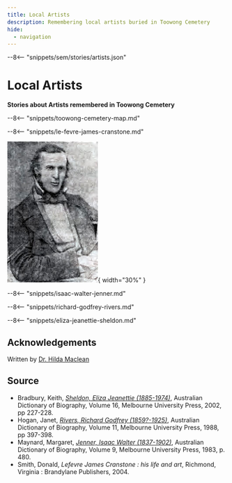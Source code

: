 ```yaml
---
title: Local Artists
description: Remembering local artists buried in Toowong Cemetery
hide:
  - navigation
---
```


--8<-- "snippets/sem/stories/artists.json"

# Local Artists 

**Stories about Artists remembered in Toowong Cemetery**

--8<-- "snippets/toowong-cemetery-map.md"

<!--

???+ directions "Directions" 

    - walking directions
    
    ![image of headstone](le-fevre-james-cranstone-headstone.jpg)

-->

--8<-- "snippets/le-fevre-james-cranstone.md"

![Le Fevre James Cranstone](../assets/le-fevre-james-cranstone.jpg){ width="30%" }  

<!--

??? directions "Directions" 

    - walking directions
    
    ![Isaac Walter Jenner's headstone](isaac-walter-jenner.jpg)

-->

--8<-- "snippets/isaac-walter-jenner.md"

<!--

??? directions "Directions" 

    - walking directions
    
    ![Richard Godfrey Rivers headstone ](richard-godfrey-rivers.jpg)    
-->

--8<-- "snippets/richard-godfrey-rivers.md"

<!--

??? directions "Directions" 

    - walking directions
    
    ![Sheldon headstone](eliza-and-edwin-sheldon.jpg)   

-->

--8<-- "snippets/eliza-jeanettie-sheldon.md"

<!--

??? directions "Directions" 

    - walking directions back to the start

-->

## Acknowledgements

Written by [Dr. Hilda Maclean](https://www.linkedin.com/in/dr-hilda-maclean-4819a711/)

## Source

- Bradbury, Keith, *[Sheldon, Eliza Jeanettie (1885-1974)](https://adb.anu.edu.au/biography/sheldon-eliza-jeanettie-11673)*, Australian Dictionary of Biography, Volume 16, Melbourne University Press, 2002, pp 227-228.
- Hogan, Janet, *[Rivers, Richard Godfrey (1859?-1925)](https://adb.anu.edu.au/biography/rivers-richard-godfrey-8217)*, Australian Dictionary of Biography, Volume 11, Melbourne University Press, 1988, pp 397-398.
- Maynard, Margaret, *[Jenner, Isaac Walter (1837-1902)](https://adb.anu.edu.au/biography/jenner-isaac-walter-6838)*, Australian Dictionary of Biography, Volume 9, Melbourne University Press, 1983, p. 480.
- Smith, Donald, *Lefevre James Cranstone : his life and art*, Richmond, Virginia : Brandylane Publishers, 2004.

<!--
<div class="noprint" markdown="1">
## Brochure

**[Download this walk](../assets/guides/artists.pdf)** - designed to be printed and folded in half to make an A5 brochure.

</div>
-->
